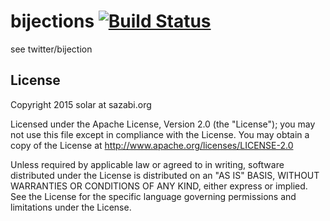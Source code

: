 # bijections [![Build Status](https://travis-ci.org/solar/bijections.svg?branch=master)](https://travis-ci.org/solar/bijections)

see twitter/bijection

## License

Copyright 2015 solar at sazabi.org

Licensed under the Apache License, Version 2.0 (the "License"); you may not use this file except in compliance with the License.  You may obtain a copy of the License at http://www.apache.org/licenses/LICENSE-2.0

Unless required by applicable law or agreed to in writing, software distributed under the License is distributed on an "AS IS" BASIS, WITHOUT WARRANTIES OR CONDITIONS OF ANY KIND, either express or implied.  See the License for the specific language governing permissions and limitations under the License.
